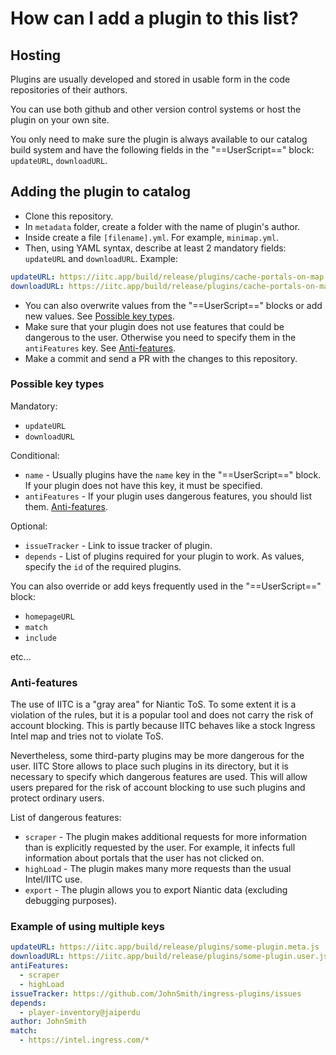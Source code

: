 # How can I add a plugin to this list?

## Hosting

Plugins are usually developed and stored in usable form in the code repositories of their authors.

You can use both github and other version control systems or host the plugin on your own site.

You only need to make sure the plugin is always available to our catalog build system and have the following fields in the "==UserScript==" block: `updateURL`, `downloadURL`.

## Adding the plugin to catalog

- Clone this repository.
- In `metadata` folder, create a folder with the name of plugin's author.
- Inside create a file `[filename].yml`. For example, `minimap.yml`.
- Then, using YAML syntax, describe at least 2 mandatory fields: `updateURL` and `downloadURL`. Example:
```yaml
updateURL: https://iitc.app/build/release/plugins/cache-portals-on-map.meta.js
downloadURL: https://iitc.app/build/release/plugins/cache-portals-on-map.user.js
```
- You can also overwrite values from the "==UserScript==" blocks or add new values. See [Possible key types](#possible-key-types).
- Make sure that your plugin does not use features that could be dangerous to the user. Otherwise you need to specify them in the `antiFeatures` key. See [Anti-features](#anti-features).
- Make a commit and send a PR with the changes to this repository.

### Possible key types

Mandatory:

* `updateURL`
* `downloadURL`

Conditional:

* `name` - Usually plugins have the `name` key in the "==UserScript==" block. If your plugin does not have this key, it must be specified.
* `antiFeatures` - If your plugin uses dangerous features, you should list them. [Anti-features](#anti-features).

Optional:

* `issueTracker` - Link to issue tracker of plugin.
* `depends` - List of plugins required for your plugin to work. As values, specify the `id` of the required plugins.

You can also override or add keys frequently used in the "==UserScript==" block:

* `homepageURL`
* `match`
* `include`

etc...

### Anti-features

The use of IITC is a "gray area" for Niantic ToS.
To some extent it is a violation of the rules, but it is a popular tool and does not carry the risk of account blocking.
This is partly because IITC behaves like a stock Ingress Intel map and tries not to violate ToS.

Nevertheless, some third-party plugins may be more dangerous for the user.
IITC Store allows to place such plugins in its directory, but it is necessary to specify which dangerous features are used.
This will allow users prepared for the risk of account blocking to use such plugins and protect ordinary users.

List of dangerous features:

* `scraper` - The plugin makes additional requests for more information than is explicitly requested by the user. For example, it infects full information about portals that the user has not clicked on.
* `highLoad` - The plugin makes many more requests than the usual Intel/IITC use.
* `export` - The plugin allows you to export Niantic data (excluding debugging purposes).

### Example of using multiple keys

```yml
updateURL: https://iitc.app/build/release/plugins/some-plugin.meta.js
downloadURL: https://iitc.app/build/release/plugins/some-plugin.user.js
antiFeatures:
  - scraper
  - highLoad
issueTracker: https://github.com/JohnSmith/ingress-plugins/issues
depends:
  - player-inventory@jaiperdu
author: JohnSmith
match:
  - https://intel.ingress.com/*
```
